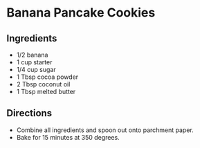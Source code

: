 # Banana Pancake Cookies

## Ingredients
- 1/2 banana
- 1 cup starter
- 1/4 cup sugar
- 1 Tbsp cocoa powder
- 2 Tbsp coconut oil
- 1 Tbsp melted butter


## Directions
- Combine all ingredients and spoon out onto parchment paper.
- Bake for 15 minutes at 350 degrees.